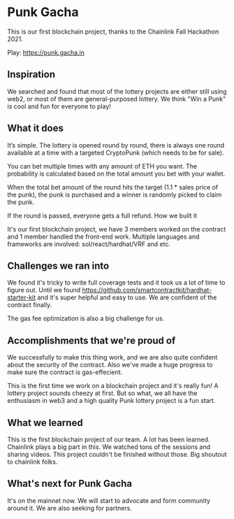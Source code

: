 # Punk Gacha

This is our first blockchain project, thanks to the Chainlink Fall Hackathon 2021.

Play: https://punk.gacha.in

## Inspiration

We searched and found that most of the lottery projects are either still using web2, or most of them are general-purposed lottery. We think "Win a Punk" is cool and fun for everyone to play!

## What it does

It’s simple. The lottery is opened round by round, there is always one round available at a time with a targeted CryptoPunk (which needs to be for sale).

You can bet multiple times with any amount of ETH you want. The probability is calculated based on the total amount you bet with your wallet.

When the total bet amount of the round hits the target (1.1 * sales price of the punk), the punk is purchased and a winner is randomly picked to claim the punk.

If the round is passed, everyone gets a full refund.
How we built it

It's our first blockchain project, we have 3 members worked on the contract and 1 member handled the front-end work. Multiple languages and frameworks are involved: sol/react/hardhat/VRF and etc.

## Challenges we ran into

We found it's tricky to write full coverage tests and it took us a lot of time to figure out. Until we found https://github.com/smartcontractkit/hardhat-starter-kit and it's super helpful and easy to use. We are confident of the contract finally.

The gas fee optimization is also a big challenge for us.

## Accomplishments that we're proud of

We successfully to make this thing work, and we are also quite confident about the security of the contract. Also we've made a huge progress to make sure the contract is gas-effecient.

This is the first time we work on a blockchain project and it's really fun! A lottery project sounds cheezy at first. But so what, we all have the enthusiasm in web3 and a high quality Punk lottery project is a fun start.

## What we learned

This is the first blockchain project of our team. A lot has been learned. Chainlink plays a big part in this. We watched tons of the sessions and sharing videos. This project couldn't be finished without those. Big shoutout to chainlink folks.

## What's next for Punk Gacha

It's on the mainnet now. We will start to advocate and form community around it. We are also seeking for partners.
